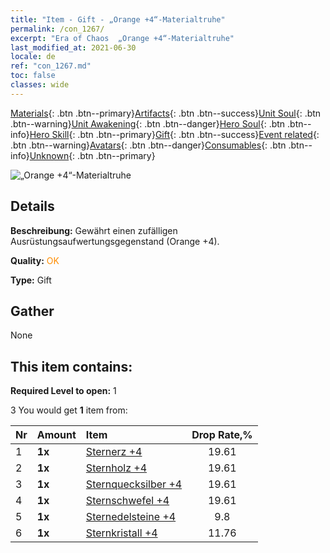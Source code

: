 ```yaml
---
title: "Item - Gift - „Orange +4“-Materialtruhe"
permalink: /con_1267/
excerpt: "Era of Chaos  „Orange +4“-Materialtruhe"
last_modified_at: 2021-06-30
locale: de
ref: "con_1267.md"
toc: false
classes: wide
---
```

 [Materials](/ItemsDE/){: .btn .btn--primary}[Artifacts](/ItemsDE/Artifacts/){: .btn .btn--success}[Unit Soul](/ItemsDE/UnitSoul/){: .btn .btn--warning}[Unit Awakening](/ItemsDE/UnitAwakening/){: .btn .btn--danger}[Hero Soul](/ItemsDE/HeroSoul/){: .btn .btn--info}[Hero Skill](/ItemsDE/HeroSkill/){: .btn .btn--primary}[Gift](/ItemsDE/Gift/){: .btn .btn--success}[Event related](/ItemsDE/Events/){: .btn .btn--warning}[Avatars](/ItemsDE/Avatars/){: .btn .btn--danger}[Consumables](/ItemsDE/Consumables/){: .btn .btn--info}[Unknown](/ItemsDE/Unknown/){: .btn .btn--primary}

 ![„Orange +4“-Materialtruhe](/images/t/i_304002.png)

## Details
 **Beschreibung:** Gewährt einen zufälligen Ausrüstungsaufwertungsgegenstand (Orange +4).

 **Quality:** <span style="color: #FF8C00">OK</span>

 **Type:** Gift

## Gather

  None

## This item contains:

 **Required Level to open:** 1

 3 You would get **1** item  from:

  | Nr | Amount |     Item    | Drop Rate,% |
  |:---|:-------|:------------|:---------:|
  | 1 |  **1x** | [Sternerz +4](/ItemsDE/mat_89/) | 19.61 | 
  | 2 |  **1x** | [Sternholz +4](/ItemsDE/mat_90/) | 19.61 | 
  | 3 |  **1x** | [Sternquecksilber +4](/ItemsDE/mat_91/) | 19.61 | 
  | 4 |  **1x** | [Sternschwefel +4](/ItemsDE/mat_92/) | 19.61 | 
  | 5 |  **1x** | [Sternedelsteine +4](/ItemsDE/mat_93/) | 9.8 | 
  | 6 |  **1x** | [Sternkristall +4](/ItemsDE/mat_94/) | 11.76 | 
